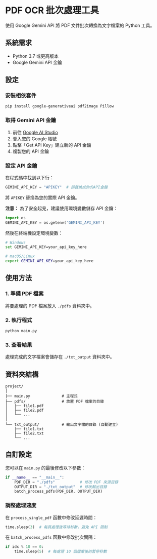 # PDF OCR 批次處理工具

使用 Google Gemini API 將 PDF 文件批次轉換為文字檔案的 Python 工具。

## 系統需求

- Python 3.7 或更高版本
- Google Gemini API 金鑰




## 設定

### 安裝相依套件

```bash
pip install google-generativeai pdf2image Pillow
```

### 取得 Gemini API 金鑰

1. 前往 [Google AI Studio](https://makersuite.google.com/app/apikey)
2. 登入您的 Google 帳號
3. 點擊「Get API Key」建立新的 API 金鑰
4. 複製您的 API 金鑰

### 設定 API 金鑰

在程式碼中找到以下行：

```python
GEMINI_API_KEY = "APIKEY"  # 請替換成你的API金鑰
```

將 `APIKEY` 替換為您的實際 API 金鑰。

**注意：** 為了安全起見，建議使用環境變數儲存 API 金鑰：

```python
import os
GEMINI_API_KEY = os.getenv('GEMINI_API_KEY')
```

然後在終端機設定環境變數：
```bash
# Windows
set GEMINI_API_KEY=your_api_key_here

# macOS/Linux
export GEMINI_API_KEY=your_api_key_here
```

## 使用方法

### 1. 準備 PDF 檔案

將要處理的 PDF 檔案放入 `./pdfs` 資料夾中。

### 2. 執行程式

```bash
python main.py
```

### 3. 查看結果

處理完成的文字檔案會儲存在 `./txt_output` 資料夾中。

## 資料夾結構

```
project/
│
├── main.py              # 主程式
├── pdfs/                # 放置 PDF 檔案的目錄
│   ├── file1.pdf
│   ├── file2.pdf
│   └── ...
│
└── txt_output/          # 輸出文字檔的目錄 (自動建立)
    ├── file1.txt
    ├── file2.txt
    └── ...
```

## 自訂設定

您可以在 `main.py` 的最後修改以下參數：

```python
if __name__ == "__main__":
    PDF_DIR = "./pdfs"           # 修改 PDF 來源目錄
    OUTPUT_DIR = "./txt_output"  # 修改輸出目錄
    batch_process_pdfs(PDF_DIR, OUTPUT_DIR)
```

### 調整處理速度

在 `process_single_pdf` 函數中修改延遲時間：

```python
time.sleep(3)  # 每頁處理後等待秒數，避免 API 限制
```

在 `batch_process_pdfs` 函數中修改批次間隔：

```python
if idx % 10 == 0:
    time.sleep(5)  # 每處理 10 個檔案後的暫停秒數
```
